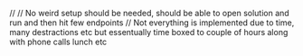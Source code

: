 // 
// No weird setup should be needed, should be able to open solution and run and then hit few endpoints
// Not everything is implemented due to time, many destractions etc but essentually time boxed to couple of hours along with phone calls lunch etc
